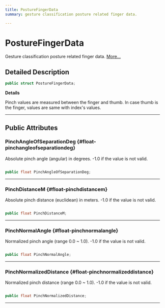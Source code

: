 ```yaml
---
title: PostureFingerData
summary: gesture classification posture related finger data. 

---
```


# PostureFingerData




Gesture classification posture related finger data.   [More...](#detailed-description)  




## Detailed Description

```csharp
public struct PostureFingerData; 
```


**Details**

Pinch values are measured between the finger and thumb. In case thumb is the finger, values are same with index's values. 





-----------



## Public Attributes

### PinchAngleOfSeparationDeg {#float-pinchangleofseparationdeg}

Absolute pinch angle (angular) in degrees. -1.0 if the value is not valid. 

```csharp

public float PinchAngleOfSeparationDeg;

```






-----------

### PinchDistanceM {#float-pinchdistancem}

Absolute pinch distance (euclidean) in meters. -1.0 if the value is not valid. 

```csharp

public float PinchDistanceM;

```






-----------

### PinchNormalAngle {#float-pinchnormalangle}

Normalized pinch angle (range 0.0 ~ 1.0). -1.0 if the value is not valid. 

```csharp

public float PinchNormalAngle;

```






-----------

### PinchNormalizedDistance {#float-pinchnormalizeddistance}

Normalized pinch distance (range 0.0 ~ 1.0). -1.0 if the value is not valid. 

```csharp

public float PinchNormalizedDistance;

```






-----------

